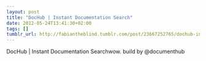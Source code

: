 ```yaml
---
layout: post
title: "DocHub | Instant Documentation Search"
date: 2012-05-24T13:41:30+02:00
tags: []
tumblr_url: http://fabiantheblind.tumblr.com/post/23667252765/dochub-instant-documentation-search
---
```

DocHub | Instant Documentation Searchwow. build by @documenthub
